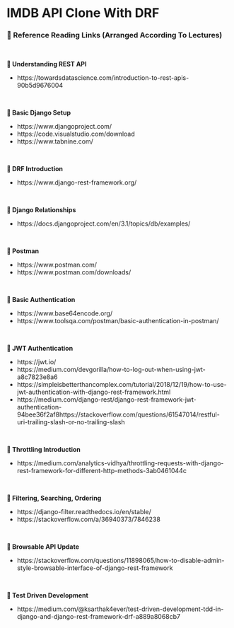 # IMDB API Clone With DRF

<h3>📝 Reference Reading Links (Arranged According To Lectures)</h3>
<br>

<b>🎥 Understanding REST API</b>
<ul>
    <li>https://towardsdatascience.com/introduction-to-rest-apis-90b5d9676004</li>
</ul>
<br>

<b>🎥 Basic Django Setup</b>
<ul>
    <li>https://www.djangoproject.com/</li>
    <li>https://code.visualstudio.com/download</li>
    <li>https://www.tabnine.com/</li>
</ul>
<br>

<b>🎥 DRF Introduction</b>
<ul>
    <li>https://www.django-rest-framework.org/</li>
</ul>
<br>

<b>🎥 Django Relationships</b>
<ul>
    <li>https://docs.djangoproject.com/en/3.1/topics/db/examples/</li>
</ul>
<br>

<b>🎥 Postman</b>
<ul>
    <li>https://www.postman.com/</li>
    <li>https://www.postman.com/downloads/</li>
</ul>
<br>

<b>🎥 Basic Authentication</b>
<ul>
    <li>https://www.base64encode.org/</li>
    <li>https://www.toolsqa.com/postman/basic-authentication-in-postman/</li>
</ul>
<br>

<b>🎥 JWT Authentication</b>
<ul>
<li>https://jwt.io/</li>
<li>https://medium.com/devgorilla/how-to-log-out-when-using-jwt-a8c7823e8a6</li>
<li>https://simpleisbetterthancomplex.com/tutorial/2018/12/19/how-to-use-jwt-authentication-with-django-rest-framework.html</li>
<li>https://medium.com/django-rest/django-rest-framework-jwt-authentication-94bee36f2af8https://stackoverflow.com/questions/61547014/restful-uri-trailing-slash-or-no-trailing-slash</li>
</ul>
<br>

<b>🎥 Throttling Introduction</b>
<ul>
  <li>https://medium.com/analytics-vidhya/throttling-requests-with-django-rest-framework-for-different-http-methods-3ab0461044c</li>
</ul>
<br>

<b>🎥 Filtering, Searching, Ordering</b>
<ul>
  <li>https://django-filter.readthedocs.io/en/stable/</li>
  <li>https://stackoverflow.com/a/36940373/7846238</li>
</ul>
<br>

<b>🎥 Browsable API Update</b>
<ul>
  <li>https://stackoverflow.com/questions/11898065/how-to-disable-admin-style-browsable-interface-of-django-rest-framework</li>
</ul>
<br>

<b>🎥 Test Driven Development</b>
<ul>
  <li>https://medium.com/@ksarthak4ever/test-driven-development-tdd-in-django-and-django-rest-framework-drf-a889a8068cb7</li>
</ul>